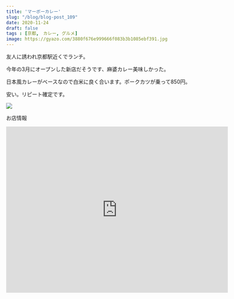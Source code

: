 ```yaml
---
title: 'マーボーカレー'
slug: "/blog/blog-post_109"
date: 2020-11-24
draft: false
tags : [京都,　カレー, グルメ]
image: https://gyazo.com/3880f676e999666f083b3b1085ebf391.jpg
---
```


友人に誘われ京都駅近くでランチ。

今年の3月にオープンした新店だそうです、麻婆カレー美味しかった。

日本風カレーがベースなので白米に良く合います。ポークカツが乗って850円。

安い。リピート確定です。

![](https://gyazo.com/3880f676e999666f083b3b1085ebf391.jpg)

お店情報

<iframe src="https://www.google.com/maps/embed?pb=!1m18!1m12!1m3!1d3268.760701489889!2d135.75723921603395!3d34.987658280361764!2m3!1f0!2f0!3f0!3m2!1i1024!2i768!4f13.1!3m3!1m2!1s0x6001092da41a68f3%3A0x1ae19487001f029e!2z44ON44OR44O844Or44Kr44Os44O8IOOCr-ODnuODqu-8juODiuOCrg!5e0!3m2!1sen!2sjp!4v1607272694993!5m2!1sen!2sjp" width="600" height="450" frameborder="0" style="border:0;" allowfullscreen="" aria-hidden="false" tabindex="0"></iframe>

